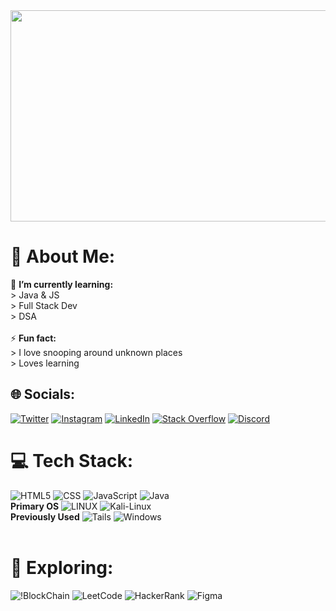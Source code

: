 <img src="https://i.giphy.com/media/v1.Y2lkPTc5MGI3NjExY29hazlwYXBsaGhocHp6dWhmazM4aWlyd2VydHZ2Y3Z5aTJuamxvZiZlcD12MV9pbnRlcm5hbF9naWZfYnlfaWQmY3Q9Zw/apNfMXmfMAEQZKbb6q/giphy.gif" width="600" height="338">


# 💫 About Me:
🌱 **I’m currently learning:**  <br> > Java & JS <br> > Full Stack Dev <br> > DSA <br><br>⚡ **Fun fact:**  <br> > I love snooping around unknown places <br> > Loves learning


## 🌐 Socials:  
[![Twitter](https://img.shields.io/badge/Twitter-%231DA1F2.svg?logo=Twitter&logoColor=white)](https://twitter.com/helplanes) [![Instagram](https://img.shields.io/badge/Instagram-%23E4405F.svg?logo=Instagram&logoColor=white)](https://instagram.com/helplanes) [![LinkedIn](https://img.shields.io/badge/LinkedIn-%230077B5.svg?logo=linkedin&logoColor=white)](https://www.linkedin.com/in/krish-bhagwat-bbb957255/) [![Stack Overflow](https://img.shields.io/badge/-Stackoverflow-FE7A16?logo=stack-overflow&logoColor=white)](https://stackoverflow.com/users/20413840) [![Discord](https://img.shields.io/badge/Discord-%235865F2.svg?logo=discord&logoColor=white)](https://discord.com/users/1037600471730364446)


# 💻 Tech Stack:
![HTML5](https://img.shields.io/badge/html5-%23E34F26.svg?style=for-the-badge&logo=html5&logoColor=white) ![CSS](https://img.shields.io/badge/CSS-239120?&style=for-the-badge&logo=css3&logoColor=white) ![JavaScript](https://img.shields.io/badge/JavaScript-323330?style=for-the-badge&logo=javascript&logoColor=F7DF1E) ![Java](https://img.shields.io/badge/Java-ED8B00?style=for-the-badge&logo=openjdk&logoColor=white)<br>**Primary OS** ![LINUX](https://img.shields.io/badge/Linux-FCC624?style=for-the-badge&logo=linux&logoColor=black) ![Kali-Linux](https://img.shields.io/badge/Kali-268BEE?style=for-the-badge&logo=kalilinux&logoColor=white) <br>**Previously Used** ![Tails](https://img.shields.io/badge/Tails%20-56347C?&style=for-the-badge&logo=tails&logoColor=white)
![Windows](https://img.shields.io/badge/Windows-0078D6?style=for-the-badge&logo=windows&logoColor=white)
<br><br>
# 🚂 Exploring:
![!BlockChain](https://img.shields.io/badge/BlockChain-000000?style=for-the-badge&logo=bitcoin&logoColor=white) ![LeetCode](https://img.shields.io/badge/-LeetCode-FFA116?style=for-the-badge&logo=LeetCode&logoColor=black) ![HackerRank](https://img.shields.io/badge/-Hackerrank-2EC866?style=for-the-badge&logo=HackerRank&logoColor=white) ![Figma](https://img.shields.io/badge/Figma-F24E1E?style=for-the-badge&logo=figma&logoColor=white)

<!--START_SECTION:waka-->
<!--END_SECTION:waka-->
